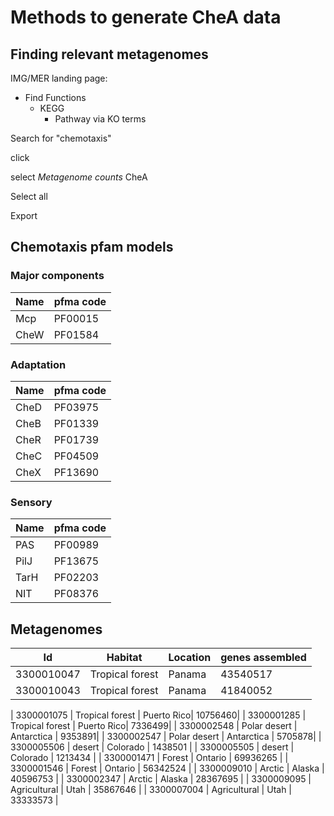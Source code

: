 # Methods to generate CheA data

## Finding relevant metagenomes

IMG/MER landing page:
- Find Functions
  - KEGG
    - Pathway via KO terms

Search for "chemotaxis"

click

select *Metagenome counts* CheA

Select all

Export


## Chemotaxis pfam models

### Major components
| Name | pfma code |
|----|---|
| Mcp | PF00015 |
| CheW|  PF01584 |
### Adaptation
| Name | pfma code |
|----|---|
| CheD|  PF03975 |
| CheB|  PF01339 |
| CheR|  PF01739 |
| CheC|  PF04509 |
| CheX|  PF13690 |
### Sensory
| Name | pfma code |
|----|---|
| PAS | PF00989 |
| PilJ|  PF13675 |
| TarH|  PF02203 |
| NIT | PF08376 |

## Metagenomes

| Id	|Habitat|	Location|	genes assembled|
|--|--|--|--|
| 3300010047 |	Tropical forest |	Panama |	43540517|
| 3300010043 |	Tropical forest |	Panama |	41840052|



| 3300001075 |	Tropical forest |	Puerto Rico|	10756460|
| 3300001285 |	Tropical forest |	Puerto Rico|	7336499|
| 3300002548 | Polar desert |	Antarctica |	9353891|
| 3300002547 |	Polar desert |	Antarctica |	5705878|
| 3300005506 |	desert |	Colorado |	1438501 |
| 3300005505 |	desert |	Colorado |	1213434 |
| 3300001471 |	Forest |	Ontario |	69936265 |
| 3300001546 |	Forest |	Ontario |	56342524 |
| 3300009010 |	Arctic |	Alaska |	40596753 |
| 3300002347 |	Arctic |	Alaska |	28367695 |
| 3300009095 |	Agricultural |	Utah |	35867646 |
| 3300007004 |	Agricultural |	Utah |	33333573 |
